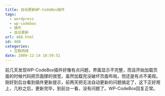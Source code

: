```yaml
---
title: 自动更新WP-CodeBox插件
tags:
  - wordpress
  - wp-codebox
  - 插件
  - 自动更新
url: 488.html
id: 488
categories:
  - 互联网络
date: 2009-12-14 18:59:51
---
```


前几天发现WP-CodeBox插件好像有点问题，界面显示不完整，而且开始加载页面的时候代码把页面撑的很宽，虽然加载完没破坏页面布局，但还是有点不美观。刚好到后台看到插件更新提示，前两天把无法自动更新的问题搞定了，这下正好用上，几秒之后，更新完毕，到前台一看，没有问题了。WP-CodeBox回复正常。